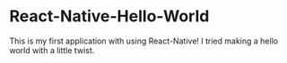 # React-Native-Hello-World

This is my first application with using React-Native! I tried making a hello world with a little twist. 
